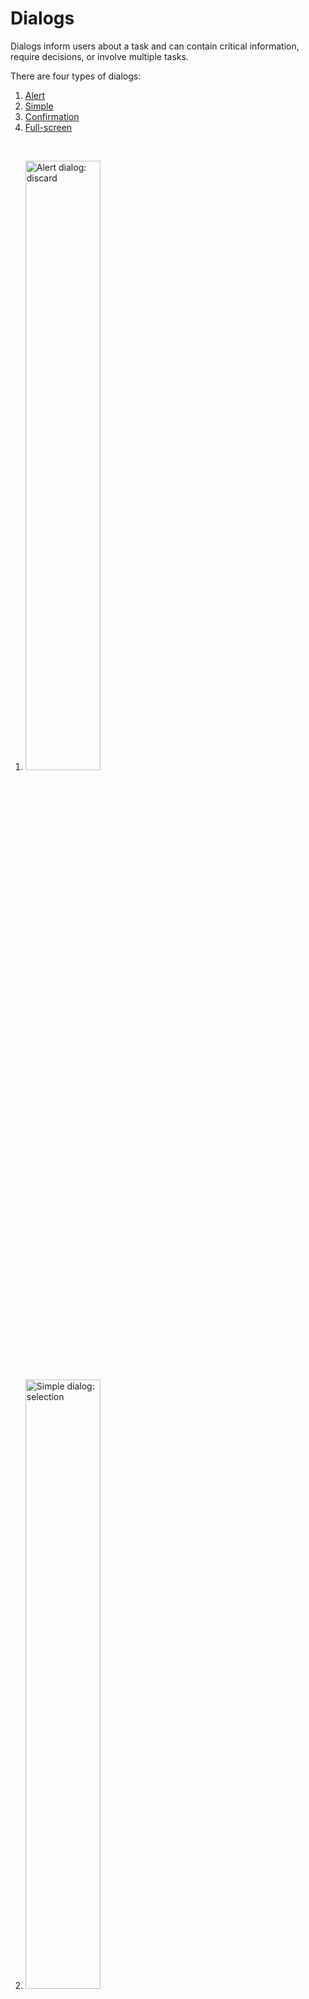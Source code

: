 <!--docs:
title: "Dialogs"
layout: detail
section: components
excerpt: "Dialogs are modal windows that require interaction."
iconId: 
path: /catalog/dialog/
-->


# Dialogs

Dialogs inform users about a task and can contain critical information, require decisions, or involve multiple tasks.

There are four types of dialogs:

1. [Alert](#alert-dialog)
1. [Simple](#simple-dialog)
1. [Confirmation](#confirmation-dialog)
1. [Full-screen](#full-screen-dialog)

<br>

1. <img src="assets/alert-dialog.png" alt="Alert dialog: discard" width=50%>
1. <img src="assets/simple-dialog.png" alt="Simple dialog: selection" width=50%>
1. <img src="assets/confirmation-dialog.png" alt="Confirmation dialog: selection confirmation" width=50%>
1. <img src="assets/full-screen-dialog.png" alt="Full-screen dialog: event" width=50%>

## Using dialogs

A dialog is a type of modal window that appears in front of app content to provide critical information or ask for a decision. Dialogs disable all app functionality when they appear, and remain on screen until confirmed, dismissed, or a required action has been taken.

Dialogs are purposefully interruptive, so they should be used sparingly.

For additional guidance, refer to the [Material guidelines](https://material.io/go/design-dialogs)


### Installing dialogs

Before using the `MaterialDialogs` API to implement its types you must install `MaterialDialogs`. In your source files import the component, and then apply your theme:

1. Use CocoaPods to install `Dialogs`
  1. Add the following line to your `Podfile`:
    ```java
    pod MaterialComponents/Dialogs
    ```
  1. Run the installer:
    ```bash
    pod install
    ```

1. Import `MaterialDialogs` and MDC dialog theming and initialize `MaterialDialogs` using `alloc`/`init`. Initialize your theme  before applying it to your dialog.

   _**Note** For more information about themes, go to the [Theming page](https://material.io/develop/ios/components/theming/) for iOS._

    <!--<div class="material-code-render" markdown="1">-->
   **Swift**
   ```swift
   import MaterialComponents.Dialogs
   import MaterialComponents.Dialogs_Theming
   /*...*/
   let <local theme name> = <theme name>
   let button = MaterialDialog()
   ```
   **Objective-C**
   ```objc
   #import "Dialogs.h"
   #import <MaterialComponents/Dialogs+Theming.h>
   /*...*/
   <theme name> *<local theme name> = [[<theme name> alloc] init];
   MDCButton *button = [[MaterialDialog alloc] init];
   ```
    <!--</div>-->

    For our examples, we used the following theming values:

    <!--<div class="material-code-render" markdown="1">-->
   **Swift**
   ```swift
   let MyMaterialTheme = MDCContainerScheme()
   ```
   **Objective-C**
   ```objc
   MDCContainerScheme *MyMaterialTheme = []
   ```
    <!--</div>-->

### Making dialogs accessible

`MDCPresentationController` is responsible for the presentation of your custom view controllers; it does not implement any accessibility functionality itself.

__**Note to developers: Which files do these snippets go with?**__

```
-accessibilityPerformEscape Behavior
```

If you intend your presented view controller to dismiss when a user in VoiceOver mode has performed the escape gesture the view controller should implement the accessibilityPerformEscape method.

```
- (BOOL)accessibilityPerformEscape {
  [self.presentingViewController dismissViewControllerAnimated:YES completion:NULL];
  return YES;
}
```

## Alert dialog

Alert dialogs interrupt users with urgent information, details, or actions.

### Alert dialog example

__**Note to developers: provide links to the APIs**__

**Source code APIs**

\<Class name\>
* \<link to class description\>
* \<link to class API documentation\>

__**Note to developers: provide an example alert dialog with the following features:**__

* Supporting text reading "alert dialog supporting text"
* Two buttons reading "Action 1" and "Action 2"
* Scrim of your choice


### Alert dialog anatomy and key properties

The alert dialog contains the following:

![alert dialog anatomy diagram](assets/dialog-anatomy.png)
1. Container
1. Title (optional)
1. Supporting text
1. Buttons
1. Scrim

**Container**
| &nbsp;  | Attribute |  Default value |
| --- | --- | --- |

**Title (optional)**
| &nbsp;  | Attribute |  Default value |
| --- | --- | --- |

**Supporting text**
| &nbsp;  | Attribute |  Default value |
| --- | --- | --- |

**Buttons**
| &nbsp;  | Attribute |  Default value |
| --- | --- | --- |

**Scrim**
| &nbsp;  | Attribute |  Default value |
| --- | --- | --- |


## Simple dialog

Simple dialogs can display items that are immediately actionable when selected. They don’t have text buttons.

As simple dialogs are interruptive, they should be used sparingly. Alternatively, dropdown menus provide options in a non-modal, less disruptive way.

### Simple dialog example

__**Note to developers: provide links to the APIs**__

**Source code APIs**

\<Class name\>
* \<link to class description\>
* \<link to class API documentation\>

__**Note to developers: provide an example simple (modal?) dialog with the following features:**__

* Title reading "Simple dialog text"
* Two buttons reading "Action 1" and "Action 2"
* A list of radio buttons and choices reading "Choice 1", "Choice 2", "Choice 3" ... up to "Choice 5"
* Scrim of your choice


### Simple dialog anatomy and key properties

A simple dialog contains the following:


![simple dialog anatomy diagram](assets/Dialogs_SimpleDIalog_anatomy.png)

1. Container
1. Title 
1. List item
    1. Supporting visual
    1. Primary text
1. Button
1. Scrim

**Container**

| &nbsp;  | Attribute |  Default value |
| --- | --- | --- |

**Title**
| &nbsp;  | Attribute |  Default value |
| --- | --- | --- |

**List item supporting visual**
| &nbsp;  | Attribute |  Default value |
| --- | --- | --- |

**List item primary text**
| &nbsp;  | Attribute |  Default value |
| --- | --- | --- |

**Button**

| &nbsp;  | Attribute |  Default value |
| --- | --- | --- |

**Scrim**
| &nbsp;  | Attribute |  Default value |
| --- | --- | --- |



## Confirmation dialog
__**Note to developers: Does iOS support this type?**__

Confirmation dialogs give users the ability to provide final confirmation of a choice before committing to it, so they have a chance to change their minds if necessary.

If the user confirms a choice, it’s carried out. Otherwise, the user can dismiss the dialog. For example, users can listen to multiple ringtones but only make a final selection upon tapping “OK.”

### Confirmation dialog example

### Confirmation dialog anatomy and key properties

A confirmation dialog contains the following:

![confirmation dialog anatomy diagram](assets/Dialogs_Confirmation_anatomy.png)


1. Container
1. Title
1. List item
    1. List control
    1. Primary text
1. Buttons
1. Scrim

**Container**
| &nbsp;  | Attribute |  Default value |
| --- | --- | --- |

**Title**
| &nbsp;  | Attribute |  Default value |
| --- | --- | --- |

**List item control**
| &nbsp;  | Attribute |  Default value |
| --- | --- | --- |

**List item primary text**
| &nbsp;  | Attribute |  Default value |
| --- | --- | --- |

**Buttons**
| &nbsp;  | Attribute |  Default value |
| --- | --- | --- |

**Scrim**
| &nbsp;  | Attribute |  Default value |
| --- | --- | --- |


## Full-screen dialog
__**Note to developers: Does iOS support this type?**__


Full-screen dialogs group a series of tasks, such as creating a calendar entry with the event title, date, location, and time. Because they take up the entire screen, full-screen dialogs are the only dialogs over which other dialogs can appear.dia

### Full-screen dialog example

### Full-screen dialog anatomy and key properties
The full-screen dialog contains the following properties:

![full-screen dialog anatomy](assets/Dialogs_FullScreen_anatomy_no-container.png)

1. Title
1. Icon button
1. Buttons
1. Scrim

**Title**
| &nbsp;  | Attribute |  Default value |
| --- | --- | --- |

**Icon button**
| &nbsp;  | Attribute |  Default value |
| --- | --- | --- |

**Buttons**
| &nbsp;  | Attribute |  Default value |
| --- | --- | --- |

**Scrim**
| &nbsp;  | Attribute |  Default value |
| --- | --- | --- |


## Dialog theming

### Dialog theming example

__**Note to developers** Provide an example with the following features using the [Shrine theme](https://material.io/design/material-studies/shrine.html#about-shrine)__
* Create a simple dialog
* Add a title "Title"
* Add 3 radio buttons with the following options:
  * "option 1"
  * "option 2"
  * "option 3"
* Add two text buttons to the bottom:
  * "Action 1"
  * "Action 2"
* Use the [Cards](https://github.com/mingjane-work/doc-material-components/blob/mingjane-doc-branch/cards-examples/iOS/assets/cards_theming.png) themed image as the scrim (incomplete as of 2020-03-03)
